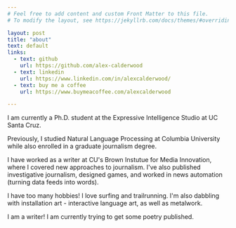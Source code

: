 ```yaml
---
# Feel free to add content and custom Front Matter to this file.
# To modify the layout, see https://jekyllrb.com/docs/themes/#overriding-theme-defaults

layout: post
title: "about"
text: default
links:
  - text: github
    url: https://github.com/alex-calderwood
  - text: linkedin
    url: https://www.linkedin.com/in/alexcalderwood/
  - text: buy me a coffee
    url: https://www.buymeacoffee.com/alexcalderwood

---
```

I am currently a Ph.D. student at the Expressive Intelligence Studio at UC Santa Cruz.

Previously, I studied Natural Language Processing at Columbia University while also enrolled in a graduate journalism degree.

I have worked as a writer at CU's Brown Instutue for Media Innovation, where I covered new approaches to journalism. I've also published investigative journalism, designed games, and worked in news automation (turning data feeds into words).

I have too many hobbies! I love surfing and trailrunning. I'm also dabbling with installation art - interactive language art, as well as metalwork. 

I am a writer! I am currently trying to get some poetry published. 

